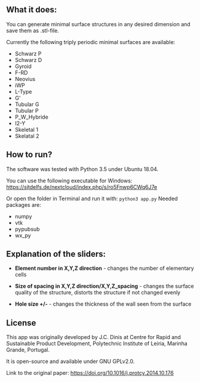 


## What it does:
You can generate minimal surface structures in any desired dimension and save them as .stl-file.

Currently the following triply periodic minimal surfaces are available:

 - Schwarz P
 - Schwarz D
 - Gyroid
 - F-RD
 - Neovius
 - iWP
 - L-Type
 - G'
 - Tubular G
 - Tubular P
 - P_W_Hybride
 - I2-Y
 - Skeletal 1 
 - Skelatal 2

## How to run?

The software was tested with Python 3.5 under Ubuntu 18.04. 

You can use the following executable for Windows:
https://sjtdelfs.de/nextcloud/index.php/s/ro5Fnwp6CWq6J7e

Or open the folder in Terminal and run it with: `python3 app.py`
Needed packages are:
- numpy
- vtk
- pypubsub
- wx_py

## Explanation of the sliders:
- **Element number in X,Y,Z direction** - changes the number of elementary cells 

- **Size of spacing in X,Y,Z direction/X,Y,Z_spacing** - changes the surface quality of the structure, distorts the structure  if not changed evenly

- **Hole size +/-** - changes the thickness of the wall seen from the surface


## License

This app was originally developed by J.C. Dinis at Centre for Rapid and Sustainable Product Development, Polytechnic Institute of Leiria, Marinha Grande, Portugal.

It is open-source and available under GNU GPLv2.0.

Link to the original paper:
https://doi.org/10.1016/j.protcy.2014.10.176
